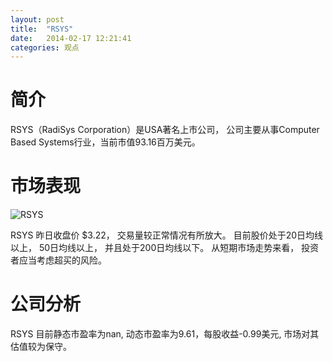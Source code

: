 ```yaml
---
layout: post
title:  "RSYS"
date:   2014-02-17 12:21:41
categories: 观点
---
```


# 简介
RSYS（RadiSys Corporation）是USA著名上市公司，
公司主要从事Computer Based Systems行业，当前市值93.16百万美元。

# 市场表现

![RSYS](http://finviz.com/chart.ashx?t=RSYS&ty=c&ta=1&p=d&s=l)

RSYS 昨日收盘价 $3.22，
交易量较正常情况有所放大。
目前股价处于20日均线以上，
50日均线以上，
并且处于200日均线以下。
从短期市场走势来看，
投资者应当考虑超买的风险。

# 公司分析
RSYS 目前静态市盈率为nan, 动态市盈率为9.61，每股收益-0.99美元,
市场对其估值较为保守。
